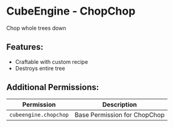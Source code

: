 # CubeEngine - ChopChop
Chop whole trees down

## Features:
 - Craftable with custom recipe
 - Destroys entire tree

## Additional Permissions:

| Permission | Description |
| --- | --- |
| `cubeengine.chopchop` | Base Permission for ChopChop |

